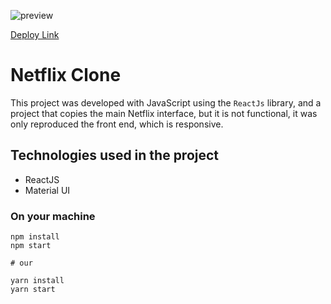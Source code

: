 ![preview](https://github.com/DAVI-REZENDE/clones-with-react/blob/main/netflix-clone/public/preview.gif)

[Deploy Link](https://netflix-interface-clone.netlify.app)

# Netflix Clone

This project was developed with JavaScript using the `ReactJs` library,
and a project that copies the main Netflix interface, but it is not functional, it was only reproduced
the front end, which is responsive.

## Technologies used in the project

- ReactJS
- Material UI

### On your machine

```
npm install
npm start

# our

yarn install
yarn start
```
